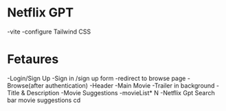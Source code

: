 # Netflix GPT

-vite
-configure Tailwind CSS

# Fetaures

-Login/Sign Up
   -Sign in /sign up form
   -redirect to browse page
-Browse(after authentication)
      -Header
      -Main Movie
         -Trailer in background
         -Title & Description
         -Movie Suggestions
           -movieList\* N
-Netflix Gpt
        Search bar
        movie suggestions
        cd 